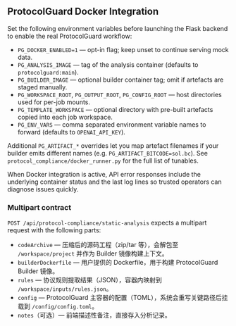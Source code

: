 ## ProtocolGuard Docker Integration

Set the following environment variables before launching the Flask backend to enable the real ProtocolGuard workflow:

- `PG_DOCKER_ENABLED=1` — opt-in flag; keep unset to continue serving mock data.
- `PG_ANALYSIS_IMAGE` — tag of the analysis container (defaults to `protocolguard:main`).
- `PG_BUILDER_IMAGE` — optional builder container tag; omit if artefacts are staged manually.
- `PG_WORKSPACE_ROOT`, `PG_OUTPUT_ROOT`, `PG_CONFIG_ROOT` — host directories used for per-job mounts.
- `PG_TEMPLATE_WORKSPACE` — optional directory with pre-built artefacts copied into each job workspace.
- `PG_ENV_VARS` — comma separated environment variable names to forward (defaults to `OPENAI_API_KEY`).

Additional `PG_ARTIFACT_*` overrides let you map artefact filenames if your builder emits different names (e.g. `PG_ARTIFACT_BITCODE=sol.bc`). See `protocol_compliance/docker_runner.py` for the full list of tunables.

When Docker integration is active, API error responses include the underlying container status and the last log lines so trusted operators can diagnose issues quickly.

### Multipart contract

`POST /api/protocol-compliance/static-analysis` expects a multipart request with the following parts:

- `codeArchive` — 压缩后的源码工程（zip/tar 等），会解包至 `/workspace/project` 并作为 Builder 镜像构建上下文。
- `builderDockerfile` — 用户提供的 Dockerfile，用于构建 ProtocolGuard Builder 镜像。
- `rules` — 协议规则提取结果（JSON），容器内映射到 `/workspace/inputs/rules.json`。
- `config` — ProtocolGuard 主容器的配置（TOML），系统会重写关键路径后挂载到 `/config/config.toml`。
- `notes`（可选）— 前端描述性备注，直接存入分析记录。
